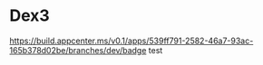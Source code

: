 # Dex3

https://build.appcenter.ms/v0.1/apps/539ff791-2582-46a7-93ac-165b378d02be/branches/dev/badge
test
